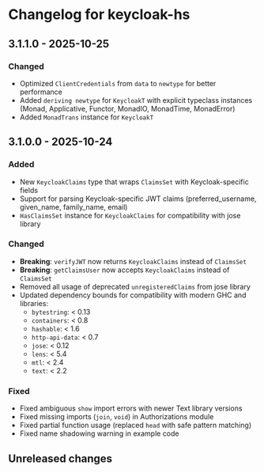 # Changelog for keycloak-hs

## 3.1.1.0 - 2025-10-25

### Changed
- Optimized `ClientCredentials` from `data` to `newtype` for better performance
- Added `deriving newtype` for `KeycloakT` with explicit typeclass instances (Monad, Applicative, Functor, MonadIO, MonadTime, MonadError)
- Added `MonadTrans` instance for `KeycloakT`

## 3.1.0.0 - 2025-10-24

### Added
- New `KeycloakClaims` type that wraps `ClaimsSet` with Keycloak-specific fields
- Support for parsing Keycloak-specific JWT claims (preferred_username, given_name, family_name, email)
- `HasClaimsSet` instance for `KeycloakClaims` for compatibility with jose library

### Changed
- **Breaking**: `verifyJWT` now returns `KeycloakClaims` instead of `ClaimsSet`
- **Breaking**: `getClaimsUser` now accepts `KeycloakClaims` instead of `ClaimsSet`
- Removed all usage of deprecated `unregisteredClaims` from jose library
- Updated dependency bounds for compatibility with modern GHC and libraries:
  - `bytestring`: < 0.13
  - `containers`: < 0.8
  - `hashable`: < 1.6
  - `http-api-data`: < 0.7
  - `jose`: < 0.12
  - `lens`: < 5.4
  - `mtl`: < 2.4
  - `text`: < 2.2

### Fixed
- Fixed ambiguous `show` import errors with newer Text library versions
- Fixed missing imports (`join`, `void`) in Authorizations module
- Fixed partial function usage (replaced `head` with safe pattern matching)
- Fixed name shadowing warning in example code

## Unreleased changes

